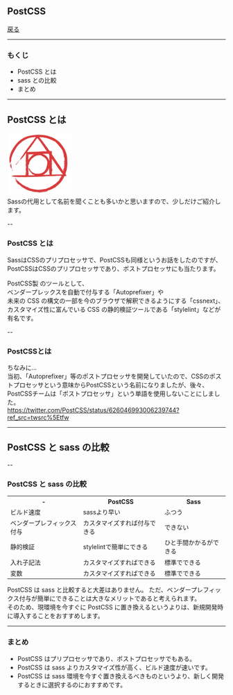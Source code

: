 ## PostCSS

<a href="../">戻る</a>

---

### もくじ

- PostCSS とは
- sass との比較
- まとめ

---

## PostCSS とは

<div><img src="./img/postcss.png" width="150"></div>
Sassの代用として名前を聞くことも多いかと思いますので、少しだけご紹介します。

--

### PostCSS とは

SassはCSSのプリプロセッサで、PostCSSも同様というお話をしたのですが、PostCSSはCSSの<span class="-b">プリプロセッサ</span>であり、<span class="-b">ポストプロセッサ</span>にも当たります。  

<p class="-mt24">PostCSS製 のツールとして、<br>ベンダープレックスを自動で付与する<span class="-b">「Autoprefixer」</span>や<br>未来の CSS の構文の一部を今のブラウザで解釈できるようにする「<span class="-b">cssnext」</span>、<br>カスタマイズ性に富んでいる CSS の静的検証ツールである<span class="-b">「stylelint」</span>などが有名です。</p>

--

### PostCSSとは

ちなみに...  
当初、「Autoprefixer」等のポストプロセッサを開発していたので、CSSのポストプロセッサという意味からPostCSSという名前になりましたが、後々、PostCSSチームは「ポストプロセッサ」という単語を使用しないことにしました。  
https://twitter.com/PostCSS/status/626046993006239744?ref_src=twsrc%5Etfw

---

## PostCSS と sass の比較

--

### PostCSS と sass の比較

<table>
  <tr><th>-</th><th>PostCSS</th><th>Sass</th></tr>
  <tr><td>ビルド速度</td><td>sassより早い</td><td>ふつう</td></tr>
  <tr><td>ベンダープレフィックス付与</td><td>カスタマイズすれば付与できる</td><td>できない</td></tr>
  <tr><td>静的検証</td><td>stylelintで簡単にできる</td><td>ひと手間かかるができる</td></tr>
  <tr><td>入れ子記法</td><td>カスタマイズすればできる</td><td>標準でできる</td></tr>
  <tr><td>変数</td><td>カスタマイズすればできる</td><td>標準でできる</td></tr>
</table>

PostCSS は sass と比較すると大差はありません。
ただ、ベンダープレフィックス付与が簡単にできることは大きなメリットであると考えられます。  
そのため、現環境を今すぐに PostCSS に置き換えるというよりは、新規開発時に導入することをおすすめします。

---

### まとめ

- PostCSS はプリプロセッサであり、ポストプロセッサでもある。
- PostCSS は sass よりカスタマイズ性が高く、ビルド速度が速いです。
- PostCSS は sass 環境を今すぐ置き換えるべきものというより、新しく開発するときに選択するのにおすすめです。
